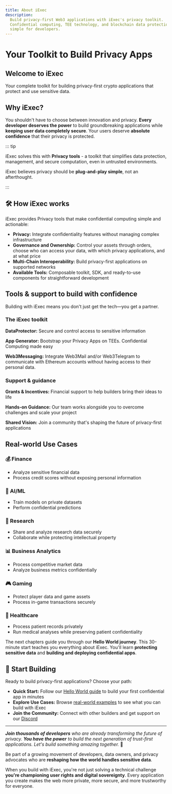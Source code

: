 ```yaml
---
title: About iExec
description:
  Build privacy-first Web3 applications with iExec's privacy toolkit.
  Confidential computing, TEE technology, and blockchain data protection made
  simple for developers.
---
```


<script setup>
import Banner from '../components/Banner.vue'
import Container from '../components/Container.vue'
import CardWithoutBorder from '../components/CardWithoutBorder.vue'
import CardGrid from '../components/CardGrid.vue'
</script>

# Your Toolkit to Build Privacy Apps

<Banner>

## Welcome to iExec

Your complete toolkit for building privacy-first crypto applications that
protect and use sensitive data.

</Banner>

## Why iExec?

You shouldn't have to choose between innovation and privacy. **Every developer
deserves the power** to build groundbreaking applications while **keeping user
data completely secure**. Your users deserve **absolute confidence** that their
privacy is protected.

::: tip <i></i>

iExec solves this with **Privacy tools** - a toolkit that simplifies data
protection, management, and secure computation, even in untrusted environments.

iExec believes privacy should be **plug-and-play simple**, not an afterthought.

:::

## 🛠️ How iExec works

iExec provides Privacy tools that make confidential computing simple and
actionable:

- **Privacy:** Integrate confidentiality features without managing complex
  infrastructure
- **Governance and Ownership:** Control your assets through orders, choose who
  can access your data, with which privacy applications, and at what price
- **Multi-Chain Interoperability:** Build privacy-first applications on
  supported networks
- **Available Tools:** Composable toolkit, SDK, and ready-to-use components for
  straightforward development

## Tools & support to build with confidence

Building with iExec means you don't just get the tech—you get a partner.

### The iExec toolkit

**DataProtector:** Secure and control access to sensitive information

**App Generator:** Bootstrap your Privacy Apps on TEEs. Confidential Computing
made easy

**Web3Messaging:** Integrate Web3Mail and/or Web3Telegram to communicate with
Ethereum accounts without having access to their personal data.

### Support & guidance

**Grants & Incentives:** Financial support to help builders bring their ideas to
life

**Hands-on Guidance:** Our team works alongside you to overcome challenges and
scale your project

**Shared Vision:** Join a community that's shaping the future of privacy-first
applications

## Real-world Use Cases

<CardGrid>
<CardWithoutBorder>
    
### 💰 Finance

- Analyze sensitive financial data
- Process credit scores without exposing personal information

</CardWithoutBorder>

<CardWithoutBorder>
  
### 🤖 AI/ML

- Train models on private datasets
- Perform confidential predictions

</CardWithoutBorder>

<CardWithoutBorder>
  
### 🔬 Research

- Share and analyze research data securely
- Collaborate while protecting intellectual property

</CardWithoutBorder>

<CardWithoutBorder>

### 📊 Business Analytics

- Process competitive market data
- Analyze business metrics confidentially

</CardWithoutBorder>

<CardWithoutBorder>

### 🎮 Gaming

- Protect player data and game assets
- Process in-game transactions securely

</CardWithoutBorder>

<CardWithoutBorder>

### 🏥 Healthcare

- Process patient records privately
- Run medical analyses while preserving patient confidentiality

</CardWithoutBorder>
</CardGrid>

<Container variant="success">

The next chapters guide you through our **Hello World journey**. This 30-minute
start teaches you everything about iExec. You'll learn **protecting sensitive
data** and **building and deploying confidential apps**.

</Container>

## 🚀 Start Building

Ready to build privacy-first applications? Choose your path:

- **Quick Start:** Follow our [Hello World guide](/get-started/helloWorld) to
  build your first confidential app in minutes
- **Explore Use Cases:** Browse [real-world examples](/get-started/use-cases) to
  see what you can build with iExec
- **Join the Community:** Connect with other builders and get support on our
  [Discord](https://discord.gg/9h25DQFSCU)

---

_**Join thousands of developers** who are already transforming the future of
privacy. **You have the power** to build the next generation of trust-first
applications. Let's build something amazing together._ 🚀

<Container variant="success" title="🏆 Join the iExec Community">

Be part of a growing movement of developers, data owners, and privacy advocates
who are **reshaping how the world handles sensitive data**.

When you build with iExec, you're not just solving a technical challenge
**you're championing user rights and digital sovereignty**. Every application
you create makes the web more private, more secure, and more trustworthy for
everyone.

</Container>
